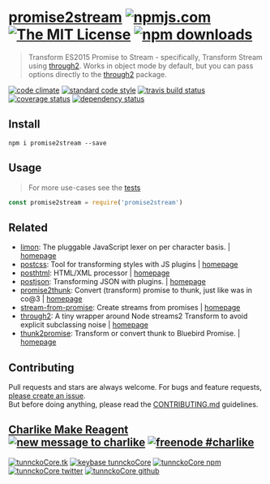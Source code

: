 # [promise2stream][author-www-url] [![npmjs.com][npmjs-img]][npmjs-url] [![The MIT License][license-img]][license-url] [![npm downloads][downloads-img]][downloads-url] 

> Transform ES2015 Promise to Stream - specifically, Transform Stream using [through2][]. Works in object mode by default, but you can pass options directly to the [through2][] package.

[![code climate][codeclimate-img]][codeclimate-url] [![standard code style][standard-img]][standard-url] [![travis build status][travis-img]][travis-url] [![coverage status][coveralls-img]][coveralls-url] [![dependency status][david-img]][david-url]

## Install
```
npm i promise2stream --save
```

## Usage
> For more use-cases see the [tests](./test.js)

```js
const promise2stream = require('promise2stream')
```

## Related
* [limon](https://www.npmjs.com/package/limon): The pluggable JavaScript lexer on per character basis. | [homepage](https://github.com/limonjs/limon)
* [postcss](https://www.npmjs.com/package/postcss): Tool for transforming styles with JS plugins | [homepage](http://postcss.org/)
* [posthtml](https://www.npmjs.com/package/posthtml): HTML/XML processor | [homepage](https://github.com/posthtml/posthtml)
* [postjson](https://www.npmjs.com/package/postjson): Transforming JSON with plugins. | [homepage](https://github.com/postjson/postjson)
* [promise2thunk](https://www.npmjs.com/package/promise2thunk): Convert (transform) promise to thunk, just like was in co@3 | [homepage](https://github.com/tunnckocore/promise2thunk)
* [stream-from-promise](https://www.npmjs.com/package/stream-from-promise): Create streams from promises | [homepage](https://github.com/schnittstabil/stream-from-promise)
* [through2](https://www.npmjs.com/package/through2): A tiny wrapper around Node streams2 Transform to avoid explicit subclassing noise | [homepage](https://github.com/rvagg/through2)
* [thunk2promise](https://www.npmjs.com/package/thunk2promise): Transform or convert thunk to Bluebird Promise. | [homepage](https://github.com/tunnckocore/thunk2promise)

## Contributing
Pull requests and stars are always welcome. For bugs and feature requests, [please create an issue](https://github.com/tunnckoCore/promise2stream/issues/new).  
But before doing anything, please read the [CONTRIBUTING.md](./CONTRIBUTING.md) guidelines.

## [Charlike Make Reagent](http://j.mp/1stW47C) [![new message to charlike][new-message-img]][new-message-url] [![freenode #charlike][freenode-img]][freenode-url]

[![tunnckoCore.tk][author-www-img]][author-www-url] [![keybase tunnckoCore][keybase-img]][keybase-url] [![tunnckoCore npm][author-npm-img]][author-npm-url] [![tunnckoCore twitter][author-twitter-img]][author-twitter-url] [![tunnckoCore github][author-github-img]][author-github-url]

[through2]: https://github.com/rvagg/through2

[npmjs-url]: https://www.npmjs.com/package/promise2stream
[npmjs-img]: https://img.shields.io/npm/v/promise2stream.svg?label=promise2stream

[license-url]: https://github.com/tunnckoCore/promise2stream/blob/master/LICENSE
[license-img]: https://img.shields.io/npm/l/promise2stream.svg

[downloads-url]: https://www.npmjs.com/package/promise2stream
[downloads-img]: https://img.shields.io/npm/dm/promise2stream.svg

[codeclimate-url]: https://codeclimate.com/github/tunnckoCore/promise2stream
[codeclimate-img]: https://img.shields.io/codeclimate/github/tunnckoCore/promise2stream.svg

[travis-url]: https://travis-ci.org/tunnckoCore/promise2stream
[travis-img]: https://img.shields.io/travis/tunnckoCore/promise2stream/master.svg

[coveralls-url]: https://coveralls.io/r/tunnckoCore/promise2stream
[coveralls-img]: https://img.shields.io/coveralls/tunnckoCore/promise2stream.svg

[david-url]: https://david-dm.org/tunnckoCore/promise2stream
[david-img]: https://img.shields.io/david/tunnckoCore/promise2stream.svg

[standard-url]: https://github.com/feross/standard
[standard-img]: https://img.shields.io/badge/code%20style-standard-brightgreen.svg

[author-www-url]: http://www.tunnckocore.tk
[author-www-img]: https://img.shields.io/badge/www-tunnckocore.tk-fe7d37.svg

[keybase-url]: https://keybase.io/tunnckocore
[keybase-img]: https://img.shields.io/badge/keybase-tunnckocore-8a7967.svg

[author-npm-url]: https://www.npmjs.com/~tunnckocore
[author-npm-img]: https://img.shields.io/badge/npm-~tunnckocore-cb3837.svg

[author-twitter-url]: https://twitter.com/tunnckoCore
[author-twitter-img]: https://img.shields.io/badge/twitter-@tunnckoCore-55acee.svg

[author-github-url]: https://github.com/tunnckoCore
[author-github-img]: https://img.shields.io/badge/github-@tunnckoCore-4183c4.svg

[freenode-url]: http://webchat.freenode.net/?channels=charlike
[freenode-img]: https://img.shields.io/badge/freenode-%23charlike-5654a4.svg

[new-message-url]: https://github.com/tunnckoCore/ama
[new-message-img]: https://img.shields.io/badge/ask%20me-anything-green.svg